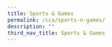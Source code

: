 ```yaml
---
title: Sports & Games
permalink: /cca/sports-n-games/
description: ""
third_nav_title: Sports & Games
---
```

